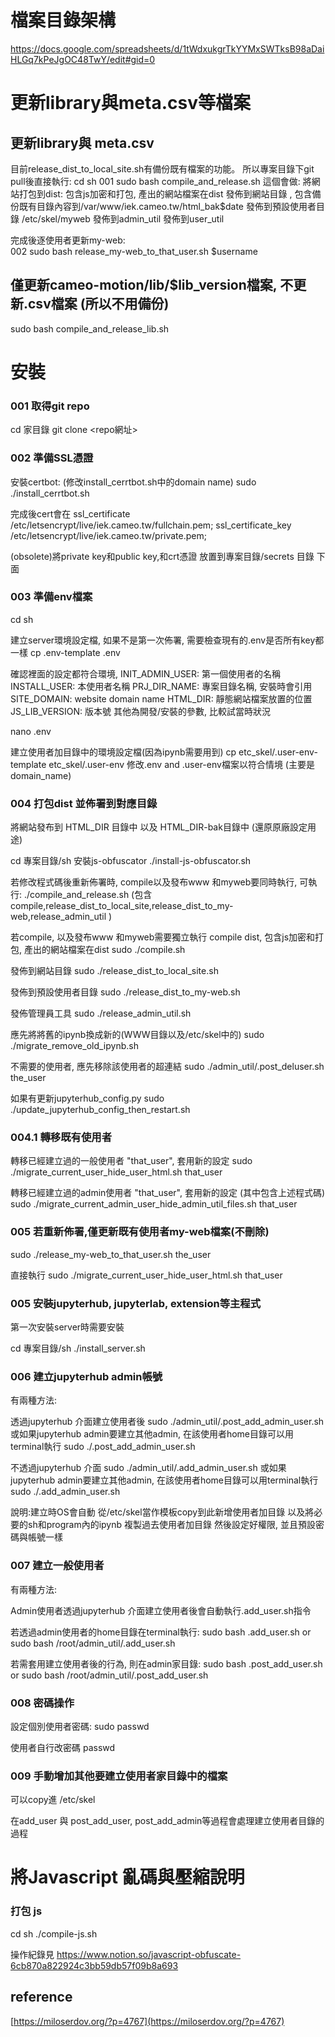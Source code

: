 # 檔案目錄架構
https://docs.google.com/spreadsheets/d/1tWdxukgrTkYYMxSWTksB98aDaiHLGq7kPeJgOC48TwY/edit#gid=0

# 更新library與meta.csv等檔案 

## 更新library與 meta.csv
目前release_dist_to_local_site.sh有備份既有檔案的功能。 
所以專案目錄下git pull後直接執行: 
cd sh 
001 sudo bash compile_and_release.sh 
這個會做: 
將網站打包到dist: 包含js加密和打包, 產出的網站檔案在dist 
發佈到網站目錄 , 包含備份既有目錄內容到/var/www/iek.cameo.tw/html_bak$date
發佈到預設使用者目錄 /etc/skel/myweb
發佈到admin_util 
發佈到user_util 

完成後逐使用者更新my-web:  
002 sudo bash release_my-web_to_that_user.sh $username

## 僅更新cameo-motion/lib/$lib_version檔案, 不更新.csv檔案 (所以不用備份) 
sudo bash compile_and_release_lib.sh 

# 安裝
### 001 取得git repo
cd 家目錄
git clone <repo網址> 

### 002 準備SSL憑證
安裝certbot:
(修改install_cerrtbot.sh中的domain name)
sudo ./install_cerrtbot.sh

完成後cert會在
ssl_certificate /etc/letsencrypt/live/iek.cameo.tw/fullchain.pem;
ssl_certificate_key /etc/letsencrypt/live/iek.cameo.tw/private.pem;

(obsolete)將private key和public key,和crt憑證 放置到專案目錄/secrets 目錄 下面

### 003 準備env檔案

cd sh

建立server環境設定檔, 如果不是第一次佈署, 需要檢查現有的.env是否所有key都一樣
cp .env-template .env

確認裡面的設定都符合環境, 
INIT_ADMIN_USER: 第一個使用者的名稱
INSTALL_USER: 本使用者名稱
PRJ_DIR_NAME: 專案目錄名稱, 安裝時會引用
SITE_DOMAIN: website domain name
HTML_DIR: 靜態網站檔案放置的位置
JS_LIB_VERSION: 版本號
其他為開發/安裝的參數, 比較試當時狀況

nano .env


建立使用者加目錄中的環境設定檔(因為ipynb需要用到)
cp etc_skel/.user-env-template etc_skel/.user-env
修改.env and .user-env檔案以符合情境 (主要是domain_name)


### 004 打包dist 並佈署到對應目錄
將網站發布到 HTML_DIR 目錄中
以及 HTML_DIR-bak目錄中 (還原原廠設定用途)

cd 專案目錄/sh 
安裝js-obfuscator
./install-js-obfuscator.sh

若修改程式碼後重新佈署時, compile以及發布www 和myweb要同時執行, 可執行:
./compile_and_release.sh 
(包含 compile,release_dist_to_local_site,release_dist_to_my-web,release_admin_util )


若compile, 以及發布www 和myweb需要獨立執行
compile dist, 包含js加密和打包, 產出的網站檔案在dist
sudo ./compile.sh

發佈到網站目錄
sudo ./release_dist_to_local_site.sh

發佈到預設使用者目錄
sudo ./release_dist_to_my-web.sh

發佈管理員工具
sudo ./release_admin_util.sh

應先將將舊的ipynb換成新的(WWW目錄以及/etc/skel中的)
sudo ./migrate_remove_old_ipynb.sh


不需要的使用者, 應先移除該使用者的超連結
sudo ./admin_util/.post_deluser.sh the_user

如果有更新jupyterhub_config.py
sudo ./update_jupyterhub_config_then_restart.sh

### 004.1 轉移既有使用者

轉移已經建立過的一般使用者 "that_user", 套用新的設定
sudo ./migrate_current_user_hide_user_html.sh that_user

轉移已經建立過的admin使用者 "that_user", 套用新的設定 (其中包含上述程式碼)
sudo ./migrate_current_admin_user_hide_admin_util_files.sh that_user


### 005 若重新佈署,僅更新既有使用者my-web檔案(不刪除)
sudo ./release_my-web_to_that_user.sh the_user

直接執行
sudo ./migrate_current_user_hide_user_html.sh that_user



### 005 安裝jupyterhub, jupyterlab, extension等主程式
第一次安裝server時需要安裝

cd 專案目錄/sh 
./install_server.sh

### 006 建立jupyterhub admin帳號
有兩種方法:

透過jupyterhub 介面建立使用者後
sudo ./admin_util/.post_add_admin_user.sh <username>
或如果jupyterhub admin要建立其他admin, 在該使用者home目錄可以用terminal執行
sudo ./.post_add_admin_user.sh <username>

不透過jupyterhub 介面
sudo ./admin_util/.add_admin_user.sh <username>
或如果jupyterhub admin要建立其他admin, 在該使用者home目錄可以用terminal執行
sudo ./.add_admin_user.sh <username>


說明:建立時OS會自動 從/etc/skel當作模板copy到此新增使用者加目錄
以及將必要的sh和program內的ipynb 複製過去使用者加目錄
然後設定好權限, 並且預設密碼與帳號一樣



### 007 建立一般使用者
有兩種方法:

Admin使用者透過jupyterhub 介面建立使用者後會自動執行.add_user.sh指令

若透過admin使用者的home目錄在terminal執行:
sudo bash .add_user.sh <username>
or
sudo bash /root/admin_util/.add_user.sh <username>

若需套用建立使用者後的行為, 則在admin家目錄:
sudo bash .post_add_user.sh <username>
or
sudo bash /root/admin_util/.post_add_user.sh <username>


### 008 密碼操作
設定個別使用者密碼:
sudo passwd <username>

使用者自行改密碼
passwd <username>

### 009 手動增加其他要建立使用者家目錄中的檔案
可以copy進 /etc/skel

在add_user 與 post_add_user, post_add_admin等過程會處理建立使用者目錄的過程

# 將Javascript 亂碼與壓縮說明
### 打包 js 
cd sh 
./compile-js.sh

操作紀錄見
https://www.notion.so/javascript-obfuscate-6cb870a822924c3bb59db57f09b8a693


## reference 
[https://miloserdov.org/?p=4767](https://miloserdov.org/?p=4767)

